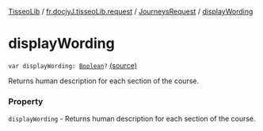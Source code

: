 [TisseoLib](../../index.md) / [fr.docjyJ.tisseoLib.request](../index.md) / [JourneysRequest](index.md) / [displayWording](./display-wording.md)

# displayWording

`var displayWording: `[`Boolean`](https://kotlinlang.org/api/latest/jvm/stdlib/kotlin/-boolean/index.html)`?` [(source)](https://github.com/docjyj/tisseoLib/tree/master/src/main/kotlin/fr/docjyJ/tisseoLib/request/JourneysRequest.kt#L83)

Returns human description for each section of the course.

### Property

`displayWording` - Returns human description for each section of the course.